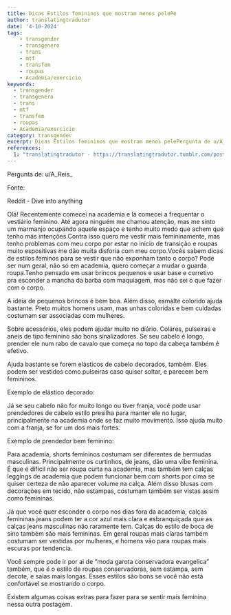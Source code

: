 ```yaml
---
title: Dicas Estilos femininos que mostram menos pelePe
author: translatingtradutor
date: '4-10-2024'
tags:
    - transgender
    - transgenero
    - trans
    - mtf
    - transfem
    - roupas
    - Academia/exercicio
keywords:
  - transgender
  - transgenero
  - trans
  - mtf
  - transfem
  - roupas
  - Academia/exercicio
category: transgender
excerpt: Dicas Estilos femininos que mostram menos pelePergunta de u/A_Reis_FonteReddit - Dive into anythingOlá! Recentemente comecei na academia e lá come...
references:
  1: "translatingtradutor - https://translatingtradutor.tumblr.com/post/763416349356785664/dicas-estilos-femininos-que-mostram-menos-pele"
---
```


Pergunta de: u/A_Reis_

Fonte:

Reddit - Dive into anything

Olá! Recentemente comecei na academia e lá comecei a frequentar o vestiário feminino. Até agora ninguém me chamou atenção, mas me sinto um marmanjo ocupando aquele espaço e tenho muito medo que achem que tenho más intenções.Contra isso quero me vestir mais femininamente, mas tenho problemas com meu corpo por estar no início de transição e roupas muito espositivas me dão muita disforia com meu corpo.Vocês sabem dicas de estilos feminos para se vestir que não exponham tanto o corpo? Pode ser num geral, não só em academia, quero começar a mudar o guarda roupa.Tenho pensado em usar brincos pequenos e usar base e corretivo pra esconder a mancha da barba com maquiagem, mas não sei o que fazer com o corpo.

A ideia de pequenos brincos é bem boa. Além disso, esmalte colorido ajuda bastante. Preto muitos homens usam, mas unhas coloridas e bem cuidadas costumam ser associadas com mulheres.

Sobre acessórios, eles podem ajudar muito no diário. Colares, pulseiras e aneis de tipo feminino são bons sinalizadores. Se seu cabelo é longo, prender ele num rabo de cavalo que começa no topo da cabeça também é efetivo.

Ajuda bastante se forem elásticos de cabelo decorados, também. Eles podem ser vestidos como pulseiras caso quiser soltar, e parecem bem femininos.

Exemplo de elástico decorado:

Já se seu cabelo não for muito longo ou tiver franja, você pode usar prendedores de cabelo estilo presilha para manter ele no lugar, principalmente na academia onde se faz muito movimento. Isso ajuda muito com a franja, se for um dos mais fortes.

Exemplo de prendedor bem feminino:

Para academia, shorts femininos costumam ser diferentes de bermudas masculinas. Principalmente os curtinhos, de jeans, dão uma vibe feminina. É que é difícil não ser roupa curta na academia, mas também tem calças leggings de academia que podem funcionar bem com shorts por cima se quiser certeza de não aparecer volume na calça. Além disso blusas com decorações em tecido, não estampas, costumam também ser vistas assim como femininas.

Já que você quer esconder o corpo nos dias fora da academia, calças femininas jeans podem ter a cor azul mais clara e esbranquiçada que as calças jeans masculinas não raramente tem. Calças do estilo de boca de sino também são mais femininas. Em geral roupas mais claras também costumam ser vestidas por mulheres, e homens vão para roupas mais escuras por tendencia.

Você sempre pode ir por ai de “moda garota conservadora evangelica” também, que é o estilo de roupas conservadoras, sem estampa, sem decote, e saias mais longas. Esses estilos são bons se você não está confortável se mostrando o corpo.

Existem algumas coisas extras para fazer para se sentir mais feminina nessa outra postagem.